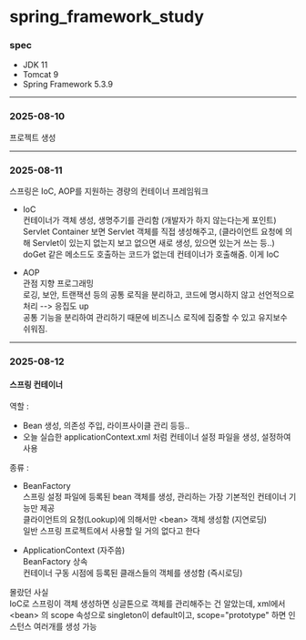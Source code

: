 # spring_framework_study

### spec

- JDK 11
- Tomcat 9
- Spring Framework 5.3.9

---

### 2025-08-10 

프로젝트 생성  

---

### 2025-08-11

스프링은 IoC, AOP를 지원하는 경량의 컨테이너 프레임워크

- IoC  
 컨테이너가 객체 생성, 생명주기를 관리함 (개발자가 하지 않는다는게 포인트)  
 Servlet Container 보면 Servlet 객체를 직접 생성해주고, (클라이언트 요청에 의해 Servlet이 있는지 없는지 보고 없으면 새로 생성, 있으면 있는거 쓰는 등..) doGet 같은 메소드도 호출하는 코드가 없는데 컨테이너가 호출해줌. 이게 IoC

  
- AOP  
 관점 지향 프로그래밍  
 로깅, 보안, 트랜잭션 등의 공통 로직을 분리하고, 코드에 명시하지 않고 선언적으로 처리 --> 응집도 up  
 공통 기능을 분리하여 관리하기 때문에 비즈니스 로직에 집중할 수 있고 유지보수 쉬워짐.
 
 ---

### 2025-08-12

#### 스프링 컨테이너  
역할 :   
 - Bean 생성, 의존성 주입, 라이프사이클 관리 등등.. 
 - 오늘 실습한 applicationContext.xml 처럼 컨테이너 설정 파일을 생성, 설정하여 사용


종류 : 

 - BeanFactory  
 스프링 설정 파일에 등록된 bean 객체를 생성, 관리하는 가장 기본적인 컨테이너 기능만 제공  
 클라이언트의 요청(Lookup)에 의해서만 \<bean> 객체 생성함 (지연로딩)  
 일반 스프링 프로젝트에서 사용할 일 거의 없다고 한다


 - ApplicationContext  (자주씀)  
 BeanFactory 상속  
 컨테이너 구동 시점에 등록된 클래스들의 객체를 생성함 (즉시로딩)


몰랐던 사실  
IoC로 스프링이 객체 생성하면 싱글톤으로 객체를 관리해주는 건 알았는데, xml에서 \<bean> 의 scope 속성으로 singleton이 default이고, scope="prototype" 하면 인스턴스 여러개를 생성 가능